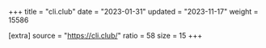 +++
title = "cli.club"
date = "2023-01-31"
updated = "2023-11-17"
weight = 15586

[extra]
source = "https://cli.club/"
ratio = 58
size = 15
+++
